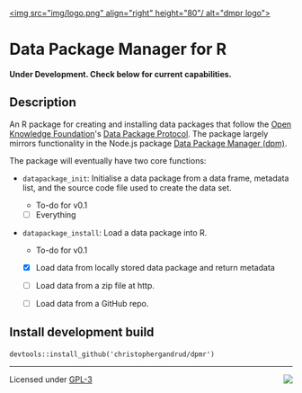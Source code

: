 [<img src="img/logo.png" align="right" height="80"/ alt="dmpr logo">]()

Data Package Manager for R
====

**Under Development. Check below for current capabilities.**

## Description

An R package for creating and installing data packages that follow the
[Open Knowledge Foundation](https://okfn.org/)'s
[Data Package Protocol](http://dataprotocols.org/data-packages/).
The package largely mirrors functionality in the Node.js package
[Data Package Manager (dpm)](https://github.com/okfn/dpm).

The package will eventually have two core functions:

- `datapackage_init`: Initialise a data package from a data frame,
metadata list, and the source code file used to create the data set.

    + To-do for v0.1
    
    - [ ] Everything

- `datapackage_install`: Load a data package into R.

    + To-do for v0.1
    
    - [x] Load data from locally stored data package and return metadata
    
    - [ ] Load data from a zip file at http.
    
    - [ ] Load data from a GitHub repo.
    
## Install development build

```{S}
devtools::install_github('christophergandrud/dpmr')
```

---

[<img src="http://media.tumblr.com/023c285c14ef01953d3b67ffe789004d/tumblr_inline_mor1uu2OOZ1qz4rgp.png" height = "100" align="right" />](http://nadrosia.tumblr.com/post/53520500877/made-in-berlin-badge-update)

Licensed under
[GPL-3](https://github.com/christophergandrud/simPH/blob/master/LICENSE.md)
